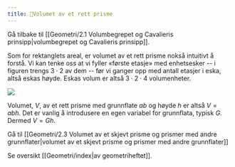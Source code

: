 ```yaml
---
title: 📄Volumet av et rett prisme
---
```

Gå tilbake til [[Geometri/2.1 Volumbegrepet og Cavalieris prinsipp|volumbegrepet og Cavalieris prinsipp]].


Som for rektanglets areal, er volumet av et rett prisme nokså intuitivt
å forstå. Vi kan tenke oss at vi fyller «første etasje» med enhetsesker
-- i figuren trengs $3 \cdot 2$ av dem -- før vi ganger opp med antall
etasjer i eska, altså eskas høyde. Eskas volum er altså
$3 \cdot 2 \cdot 4$ volumenheter.

![](Files/media/image101.png)

Volumet, $V$, av et rett prisme med grunnflate $ab$ og høyde $h$ er
altså $V = abh$. Det er vanlig å introdusere en egen variabel for
grunnflata, typisk $G$. Dermed $V = Gh$.


Gå til [[Geometri/2.3 Volumet av et skjevt prisme og prismer med andre grunnflater|volumet av et skjevt prisme og prismer med andre grunnflater]]

Se oversikt [[Geometri/index|av geometriheftet]].